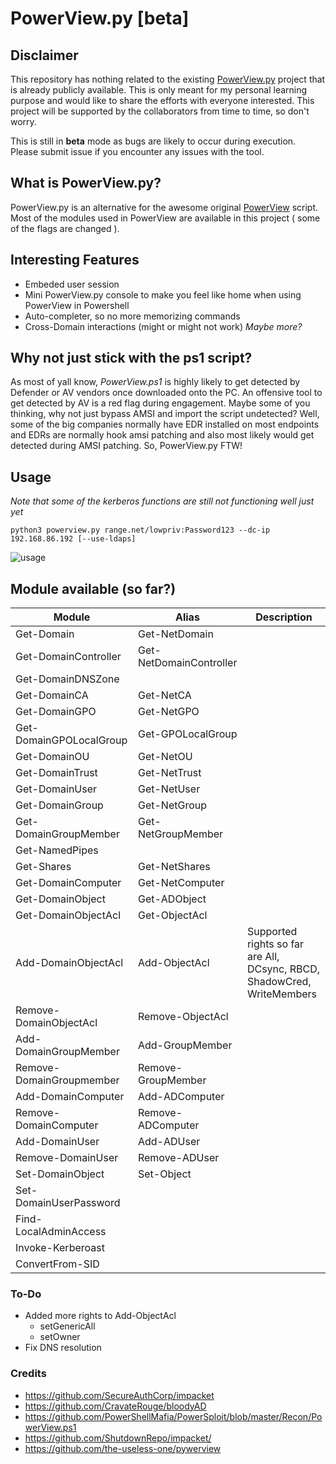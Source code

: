 # PowerView.py [beta]

## Disclaimer
This repository has nothing related to the existing [PowerView.py](https://github.com/the-useless-one/pywerview) project that is already publicly available. This is only meant for my personal learning purpose and would like to share the efforts with everyone interested. This project will be supported by the collaborators from time to time, so don't worry.

This is still in **beta** mode as bugs are likely to occur during execution. Please submit issue if you encounter any issues with the tool.

## What is PowerView.py?
PowerView.py is an alternative for the awesome original [PowerView](https://github.com/PowerShellMafia/PowerSploit/blob/master/Recon/PowerView.ps1) script. Most of the modules used in PowerView are available in this project ( some of the flags are changed ). 

## Interesting Features
* Embeded user session
* Mini PowerView.py console to make you feel like home when using PowerView in Powershell
* Auto-completer, so no more memorizing commands
* Cross-Domain interactions (might or might not work)
_Maybe more?_

## Why not just stick with the ps1 script?
As most of yall know, _PowerView.ps1_ is highly likely to get detected by Defender or AV vendors once downloaded onto the PC. An offensive tool to get detected by AV is a red flag during engagement. Maybe some of you thinking, why not just bypass AMSI and import the script undetected? Well, some of the big companies normally have EDR installed on most endpoints and EDRs are normally hook amsi patching and also most likely would get detected during AMSI patching. So, PowerView.py FTW!

## Usage
_Note that some of the kerberos functions are still not functioning well just yet_
```
python3 powerview.py range.net/lowpriv:Password123 --dc-ip 192.168.86.192 [--use-ldaps]
```
![usage](https://cdn.discordapp.com/attachments/867691675563982878/996623323196833873/Screenshot_2022-07-13_103827.png)

## Module available (so far?)
| Module | Alias | Description |
| ------ | ----- | ---- |
|Get-Domain|Get-NetDomain||
| Get-DomainController | Get-NetDomainController ||
| Get-DomainDNSZone    |                         ||
| Get-DomainCA         | Get-NetCA               ||
|Get-DomainGPO|Get-NetGPO||
|Get-DomainGPOLocalGroup|Get-GPOLocalGroup||
|Get-DomainOU|Get-NetOU||
|Get-DomainTrust|Get-NetTrust||
|Get-DomainUser|Get-NetUser||
|Get-DomainGroup|Get-NetGroup||
|Get-DomainGroupMember|Get-NetGroupMember||
|Get-NamedPipes|||
|Get-Shares|Get-NetShares||
|Get-DomainComputer|Get-NetComputer||
|Get-DomainObject|Get-ADObject||
|Get-DomainObjectAcl|Get-ObjectAcl||
|Add-DomainObjectAcl|Add-ObjectAcl|Supported rights so far are All, DCsync, RBCD, ShadowCred, WriteMembers|
|Remove-DomainObjectAcl|Remove-ObjectAcl||
|Add-DomainGroupMember|Add-GroupMember||
|Remove-DomainGroupmember|Remove-GroupMember||
|Add-DomainComputer|Add-ADComputer||
|Remove-DomainComputer|Remove-ADComputer||
|Add-DomainUser|Add-ADUser||
|Remove-DomainUser|Remove-ADUser||
|Set-DomainObject|Set-Object||
|Set-DomainUserPassword|||
|Find-LocalAdminAccess|||
|Invoke-Kerberoast|||
|ConvertFrom-SID|||

### To-Do
* Added more rights to Add-ObjectAcl
  * setGenericAll
  * setOwner
* Fix DNS resolution

### Credits
* https://github.com/SecureAuthCorp/impacket
* https://github.com/CravateRouge/bloodyAD
* https://github.com/PowerShellMafia/PowerSploit/blob/master/Recon/PowerView.ps1
* https://github.com/ShutdownRepo/impacket/
* https://github.com/the-useless-one/pywerview
